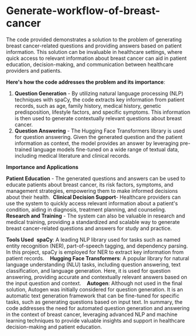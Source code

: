 # Generate-workflow-of-breast-cancer

The code provided demonstrates a solution to the problem of generating breast cancer-related questions and providing answers based on patient information. This solution can be invaluable in healthcare settings, where quick access to relevant information about breast cancer can aid in patient education, decision-making, and communication between healthcare providers and patients.

**Here's how the code addresses the problem and its importance**:
1. **Question Generation** - By utilizing natural language processing (NLP) techniques with spaCy, the code extracts key information from patient records, such as age, family history, medical history, genetic predisposition, lifestyle factors, and specific symptoms. This information is then used to generate contextually relevant questions about breast cancer.
2. **Question Answering** - The Hugging Face Transformers library is used for question answering. Given the generated question and the patient information as context, the model provides an answer by leveraging pre-trained language models fine-tuned on a wide range of textual data, including medical literature and clinical records.
   
**Importance and Applications** 

**Patient Education** - The generated questions and answers can be used to educate patients about breast cancer, its risk factors, symptoms, and management strategies, empowering them to make informed decisions about their health.  
**Clinical Decision Support**- Healthcare providers can use the system to quickly access relevant information about a patient's condition, aiding in diagnosis, treatment planning, and counseling.   
**Research and Training** - The system can also be valuable in research and medical training, providing a standardized and scalable way to generate breast cancer-related questions and answers for study and practice.

**Tools Used**  
**spaCy**: A leading NLP library used for tasks such as named entity recognition (NER), part-of-speech tagging, and dependency parsing. In this project, spaCy is employed for NER to extract key information from patient records.   
**Hugging Face Transformers**: A popular library for natural language understanding (NLU) tasks, including question answering, text classification, and language generation. Here, it is used for question answering, providing accurate and contextually relevant answers based on the input question and context.   
**Autogen**: Although not used in the final solution, Autogen was initially considered for question generation. It is an automatic text generation framework that can be fine-tuned for specific tasks, such as generating questions based on input text.
In summary, the code addresses the need for automated question generation and answering in the context of breast cancer, leveraging advanced NLP and machine learning techniques to provide valuable insights and support in healthcare decision-making and patient education.
